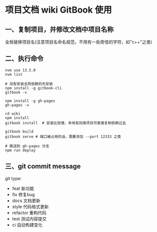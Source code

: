 # 项目文档 wiki GitBook 使用
## 一、复制项目，并修改文档中项目名称

全局替换项目名(注意项目名命名规范，不用有一些奇怪的字符，如"c++"之类)

## 二、执行命令
```shell script
nvm use 13.5.0
nvm list

# 没有安装全局依赖的先安装
npm install -g gitbook-cli
gitbook -v

npm install -g gh-pages
gh-pages -v

cd wiki
npm install
gitbook install  # 安装比较慢，本地有同类项目可直接复制依赖过去

gitbook build
gitbook serve # 端口被占用的话，需要添加 --port 12333 之类

# 推送到 gh-pages 分支
npm run deploy
```

## 三、git commit message
git type:
* feat 新功能
* fix 修复bug
* docs 文档更新
* style 代码格式更新
* refactor 重构代码
* test 测试内容提交
* ci 自动构建变化

